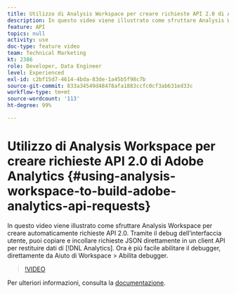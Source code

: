 ```yaml
---
title: Utilizzo di Analysis Workspace per creare richieste API 2.0 di Adobe Analytics
description: In questo video viene illustrato come sfruttare Analysis Workspace per creare automaticamente richieste API 2.0. Tramite il debug dell’interfaccia utente, puoi copiare e incollare le richieste JSON direttamente in un client API per restituire i dati di Analytics.
feature: API
topics: null
activity: use
doc-type: feature video
team: Technical Marketing
kt: 2386
role: Developer, Data Engineer
level: Experienced
exl-id: c2bf15d7-4614-4bda-83de-1a45b5f98c7b
source-git-commit: 833a34549d48478afa1883ccfc0cf3ab631ed33c
workflow-type: tm+mt
source-wordcount: '113'
ht-degree: 99%

---
```


# Utilizzo di Analysis Workspace per creare richieste API 2.0 di Adobe Analytics {#using-analysis-workspace-to-build-adobe-analytics-api-requests}

In questo video viene illustrato come sfruttare Analysis Workspace per creare automaticamente richieste API 2.0. Tramite il debug dell’interfaccia utente, puoi copiare e incollare richieste JSON direttamente in un client API per restituire dati di [!DNL Analytics]. Ora è più facile abilitare il debugger, direttamente da Aiuto di Workspace > Abilita debugger.

>[!VIDEO](https://video.tv.adobe.com/v/25890/?quality=12&learn=on)

Per ulteriori informazioni, consulta la [documentazione](https://developer.adobe.com/analytics-apis/docs/2.0/#!AdobeDocs/analytics-2.0-apis/master/reporting-tricks.html).
